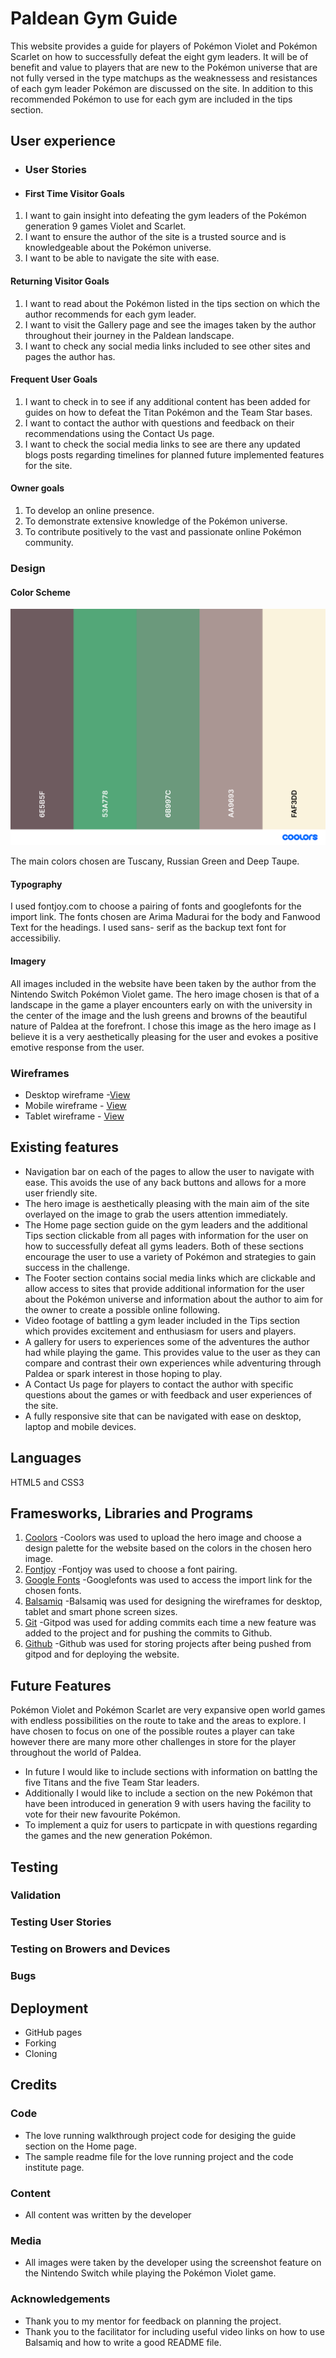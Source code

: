 # Paldean Gym Guide

This website provides a guide for players of Pokémon Violet and Pokémon Scarlet on how to successfully defeat the eight gym leaders. It will be of benefit and value to players that are new to the Pokémon universe that are not fully versed in the type matchups as the weaknessess and resistances of each gym leader Pokémon are discussed on the site. In addition to this recommended Pokémon to use for each gym are included in the tips section.

## User experience

- ### User Stories

- #### First Time Visitor Goals

1. I want to gain insight into defeating the gym leaders of the Pokémon generation 9 games Violet and Scarlet.
2. I want to ensure the author of the site is a trusted source and is knowledgeable about the Pokémon universe.
3. I want to be able to navigate the site with ease.

#### Returning Visitor Goals

1. I want to read about the Pokémon listed in the tips section on which the author recommends for each gym leader.
2. I want to visit the Gallery page and see the images taken by the author throughout their journey in the Paldean landscape.
3. I want to check any social media links included to see other sites and pages the author has.

#### Frequent User Goals

1. I want to check in to see if any additional content has been added for guides on how to defeat the Titan Pokémon and the Team Star bases.
2. I want to contact the author with questions and feedback on their recommendations using the Contact Us page.
3. I want to check the social media links to see are there any updated blogs posts regarding timelines for planned future implemented features for the site.

#### Owner goals

1. To develop an online presence.
2. To demonstrate extensive knowledge of the Pokémon universe.
3. To contribute positively to the vast and passionate online Pokémon community.

### Design

#### Color Scheme

![Chosen palette](assets/images/palette%20paldea.png)

The main colors chosen are Tuscany, Russian Green and Deep Taupe.

#### Typography

I used fontjoy.com to choose a pairing of fonts and googlefonts for the import link. The fonts chosen are Arima Madurai for the body and Fanwood Text for the headings. I used sans- serif as the backup text font for accessibiliy.

#### Imagery

All images included in the website have been taken by the author from the Nintendo Switch Pokémon Violet game. The hero image chosen is that of a landscape in the game a player encounters early on with the university in the center of the image and the lush greens and browns of the beautiful nature of Paldea at the forefront. I chose this image as the hero image as I believe it is a very aesthetically pleasing for the user and evokes a positive emotive response from the user.

### Wireframes

- Desktop wireframe -[View](https://)
- Mobile wireframe - [View](https://)
- Tablet wireframe - [View](https://)

## Existing features

- Navigation bar on each of the pages to allow the user to navigate with ease. This avoids the use of any back buttons and allows for a more user friendly site.
- The hero image is aesthetically pleasing with the main aim of the site overlayed on the image to grab the users attention immediately.
- The Home page section guide on the gym leaders and the additional Tips section clickable from all pages with information for the user on how to successfully defeat all gyms leaders. Both of these sections encourage the user to use a variety of Pokémon and strategies to gain success in the challenge.
- The Footer section contains social media links which are clickable and allow access to sites that provide additional information for the user about the Pokémon universe and information about the author to aim for the owner to create a possible online following.
- Video footage of battling a gym leader included in the Tips section which provides excitement and enthusiasm for users and players.
- A gallery for users to experiences some of the adventures the author had while playing the game. This provides value to the user as they can compare and contrast their own experiences while adventuring through Paldea or spark interest in those hoping to play.
- A Contact Us page for players to contact the author with specific questions about the games or with feedback and user experiences of the site.
- A fully responsive site that can be navigated with ease on desktop, laptop and mobile devices.

## Languages
HTML5 and CSS3

## Framesworks, Libraries and Programs

1. [Coolors](https://coolors.co)
-Coolors was used to upload the hero image and choose a design palette for the website based on the colors in the chosen hero image.
1. [Fontjoy](https://fontjoy.com)
-Fontjoy was used to choose a font pairing.
1. [Google Fonts](https://googlefonts.com)
-Googlefonts was used to access the import link for the chosen fonts.
1. [Balsamiq](https://balsamiq.com)
-Balsamiq was used for designing the wireframes for desktop, tablet and smart phone screen sizes.
1. [Git](https://gitpod.io)
-Gitpod was used for adding commits each time a new feature was added to the project and for pushing the commits to Github.
1. [Github](https://github.com)
-Github was used for storing projects after being pushed from gitpod and for deploying the website.

## Future Features

Pokémon Violet and Pokémon Scarlet are very expansive open world games with endless possibilities on the route to take and the areas to explore. I have chosen to focus on one of the possible routes a player can take however there are many more other challenges in store for the player throughout the world of Paldea. 
- In future I would like to include sections with information on battlng the five Titans and the five Team Star leaders. 
- Additionally I would like to include a section on the new Pokémon that have been introduced in generation 9 with users having the facility to vote for their new favourite Pokémon.
- To implement a quiz for users to particpate in with questions regarding the games and the new generation Pokémon.

## Testing

### Validation

### Testing User Stories

### Testing on Browers and Devices

### Bugs

## Deployment

- GitHub pages
- Forking
- Cloning

## Credits

### Code
- The love running walkthrough project code for desiging the guide section on the Home page.
- The sample readme file for the love running project and the code institute page.

### Content

- All content was written by the developer

### Media
- All images were taken by the developer using the screenshot feature on the Nintendo Switch while playing the Pokémon Violet game.

### Acknowledgements

- Thank you to my mentor for feedback on planning the project.
- Thank you to the facilitator for including useful video links on how to use Balsamiq and how to write a good README file.
